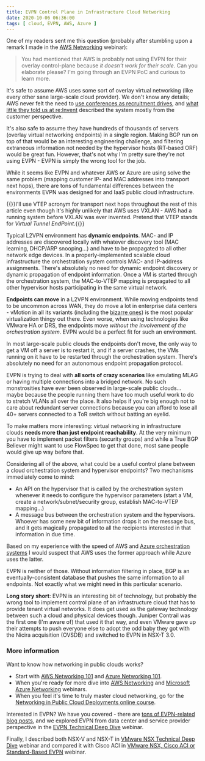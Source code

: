 ```yaml
---
title: EVPN Control Plane in Infrastructure Cloud Networking
date: 2020-10-06 06:36:00
tags: [ cloud, EVPN, AWS, Azure ]
---
```

One of my readers sent me this question (probably after stumbling upon a remark I made in the [AWS Networking](https://www.ipspace.net/Amazon_Web_Services_Networking) webinar):

> You had mentioned that AWS is probably not using EVPN for their overlay control-plane because _it doesn't work for their scale_. Can you elaborate please? I'm going through an EVPN PoC and curious to learn more.

It's safe to assume AWS uses some sort of overlay virtual networking (like every other sane large-scale cloud provider). We don't know any details; AWS never felt the need to [use conferences as recruitment drives](https://blog.ipspace.net/2018/03/before-commenting-on-someone-mentioning.html), and [what little they told us at re:Invent](https://blog.ipspace.net/2018/10/figuring-out-aws-networking.html) described the system mostly from the customer perspective.
<!--more-->
It's also safe to assume they have hundreds of thousands of servers (overlay virtual networking endpoints) in a single region. Making BGP run on top of that would be an interesting engineering challenge, and filtering extraneous information not needed by the hypervisor hosts (RT-based ORF) would be great fun. However, that's not why I'm pretty sure they're not using EVPN - EVPN is simply the wrong tool for the job.

While it seems like EVPN and whatever AWS or Azure are using solve the same problem (mapping customer IP- and MAC addresses into transport next hops), there are tons of fundamental differences between the environments EVPN was designed for and IaaS public cloud infrastructure.

{{<note note>}}I'll use VTEP acronym for transport next hops throughout the rest of this article even though it's highly unlikely that AWS uses VXLAN - AWS had a running system before VXLAN was ever invented. Pretend that VTEP stands for _Virtual Tunnel EndPoint_.{{</note>}}

Typical L2VPN environment has **dynamic endpoints**. MAC- and IP addresses are discovered locally with whatever discovery tool (MAC learning, DHCP/ARP snooping...) and have to be propagated to all other network edge devices. In a properly-implemented scalable cloud infrastructure the orchestration system controls MAC- and IP-address assignments. There's absolutely no need for dynamic endpoint discovery or dynamic propagation of endpoint information. Once a VM is started through the orchestration system, the MAC-to-VTEP mapping is propagated to all other hypervisor hosts participating in the same virtual network.

**Endpoints can move** in a L2VPN environment. While moving endpoints tend to be uncommon across WAN, they do move a lot in enterprise data centers - vMotion in all its variants (including the [bizarre ones](https://blog.ipspace.net/2015/02/before-talking-about-vmotion-across.html)) is the most popular virtualization thingy out there. Even worse, when using technologies like VMware HA or DRS, the endpoints move _without the involvement of the orchestration system_. EVPN would be a perfect fit for such an environment. 

In most large-scale public clouds the endpoints don't move, the only way to get a VM off a server is to restart it, and if a server crashes, the VMs running on it have to be restarted through the orchestration system. There's absolutely no need for an autonomous endpoint propagation protocol.

EVPN is trying to deal with **all sorts of crazy scenarios** like emulating MLAG or having multiple connections into a bridged network. No such monstrosities have ever been observed in large-scale public clouds... maybe because the people running them have too much useful work to do to stretch VLANs all over the place. It also helps if you're big enough not to care about redundant server connections because you can afford to lose all 40+ servers connected to a ToR switch without batting an eyelid.

To make matters more interesting: virtual networking in infrastructure clouds **needs more than just endpoint reachability**. At the very minimum you have to implement packet filters (security groups) and while a True BGP Believer might want to use FlowSpec to get that done, most sane people would give up way before that.

Considering all of the above, what could be a useful control plane between a cloud orchestration system and hypervisor endpoints? Two mechanisms immediately come to mind:

* An API on the hypervisor that is called by the orchestration system whenever it needs to configure the hypervisor parameters (start a VM, create a network/subnet/security group, establish MAC-to-VTEP mapping...)
* A message bus between the orchestration system and the hypervisors. Whoever has some new bit of information drops it on the message bus, and it gets magically propagated to all the recipients interested in that information in due time.

Based on my experience with the speed of AWS and [Azure orchestration systems](https://blog.ipspace.net/2019/06/how-microsoft-azure-orchestration.html) I would suspect that AWS uses the former approach while Azure uses the latter.

EVPN is neither of those. Without information filtering in place, BGP is an eventually-consistent database that pushes the same information to all endpoints. Not exactly what we might need in this particular scenario.

**Long story short**: EVPN is an interesting bit of technology, but probably the wrong tool to implement control plane of an infrastructure cloud that has to provide tenant virtual networks. It does get used as the gateway technology between such a cloud and physical devices though. Juniper Contrail was the first one (I'm aware of) that used it that way, and even VMware gave up their attempts to push everyone else to adopt the  odd baby they got with the Nicira acquisition (OVSDB) and switched to EVPN in NSX-T 3.0.

### More information

Want to know how networking in public clouds works? 

* Start with [AWS Networking 101](https://blog.ipspace.net/2020/05/aws-networking-101.html) and [Azure Networking 101](https://blog.ipspace.net/2020/05/azure-networking-101.html).
* When you're ready for more dive into [AWS Networking](https://www.ipspace.net/Amazon_Web_Services_Networking) and [Microsoft Azure Networking](https://www.ipspace.net/Microsoft_Azure_Networking) webinars.
* When you feel it's time to truly master cloud networking, go for the [Networking in Public Cloud Deployments online course](https://www.ipspace.net/PubCloud/).

Interested in EVPN? We have you covered - there are [tons of EVPN-related blog posts](https://blog.ipspace.net/tag/evpn.html), and we explored EVPN from data center and service provider perspective in the [EVPN Technical Deep Dive](https://www.ipspace.net/EVPN_Technical_Deep_Dive) webinar.

Finally, I described both NSX-V and NSX-T in [VMware NSX Technical Deep Dive](https://www.ipspace.net/VMware_NSX_Technical_Deep_Dive) webinar and compared it with Cisco ACI in [VMware NSX, Cisco ACI or Standard-Based EVPN](https://www.ipspace.net/VMware_NSX,_Cisco_ACI_or_Standard-Based_EVPN) webinar.